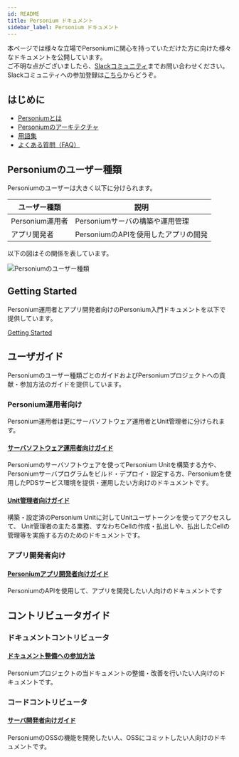 ```yaml
---
id: README
title: Personium ドキュメント
sidebar_label: Personium ドキュメント
---
```


本ページでは様々な立場でPersoniumに関心を持っていただけた方に向けた様々なドキュメントを公開しています。  
ご不明な点がございましたら、[Slackコミュニティ](https://personium-io.slack.com/)までお問い合わせください。  
Slackコミュニティへの参加登録は[こちら](https://bit.ly/Join_Personium_Slack)からどうぞ。

## はじめに

* [Personiumとは](./introduction/001_Introduction.md)
* [Personiumのアーキテクチャ](./introduction/001_Personium_Architecture.md)
* [用語集](./introduction/008_Glossary.md)
* [よくある質問（FAQ）](./introduction/009_FAQ.md)

## Personiumのユーザー種類

Personiumのユーザーは大きく以下に分けられます。

|ユーザー種類|説明|
|-------------|----|
|Personium運用者|Personiumサーバの構築や運用管理|
|アプリ開発者|PersoniumのAPIを使用したアプリの開発|

以下の図はその関係を表しています。

![Personiumのユーザー種類](assets/personium-users.png)

## Getting Started

Personium運用者とアプリ開発者向けのPersonium入門ドキュメントを以下で提供しています。

[Getting Started](./getting-started/README.md)

## ユーザガイド

Personiumのユーザー種類ごとのガイドおよびPersoniumプロジェクトへの貢献・参加方法のガイドを提供しています。

### Personium運用者向け

Personium運用者は更にサーバソフトウェア運用者とUnit管理者に分けられます。

#### [サーバソフトウェア運用者向けガイド](./server-operator/README.md)

Personiumのサーバソフトウェアを使ってPersonium Unitを構築する方や、Personiumサーバプログラムをビルド・デプロイ・設定する方、Personiumを使用したPDSサービス環境を提供・運用したい方向けのドキュメントです。

#### [Unit管理者向けガイド](./unit-administrator/README.md)

構築・設定済のPersonium Unitに対してUnitユーザトークンを使ってアクセスして、 Unit管理者の主たる業務、すなわちCellの作成・払出しや、払出したCellの管理等を実施する方のためのドキュメントです。

### アプリ開発者向け

#### [Personiumアプリ開発者向けガイド](./app-developer/README.md)

PersoniumのAPIを使用して、アプリを開発したい人向けのドキュメントです

## コントリビュータガイド

### ドキュメントコントリビュータ

#### [ドキュメント整備への参加方法](./document-writer/README.md)

Personiumプロジェクトの当ドキュメントの整備・改善を行いたい人向けのドキュメントです。

### コードコントリビュータ

#### [サーバ開発者向けガイド](./software-developer/README.md)

PersoniumのOSSの機能を開発したい人、OSSにコミットしたい人向けのドキュメントです。

